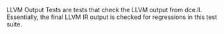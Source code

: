 LLVM Output Tests are tests that check the LLVM output from dce.ll.
Essentially, the final LLVM IR output is checked for regressions in this test suite.